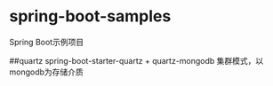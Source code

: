# spring-boot-samples
Spring Boot示例项目

##quartz
spring-boot-starter-quartz + quartz-mongodb 
集群模式，以mongodb为存储介质
